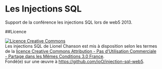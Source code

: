 # Les Injections SQL
Support de la conférence les injections SQL lors de web5 2013.

##Licence

<a rel="license" href="http://creativecommons.org/licenses/by-nc-sa/3.0/fr/"><img alt="Licence Creative Commons" 
style="border-width:0" src="http://i.creativecommons.org/l/by-nc-sa/3.0/fr/88x31.png" /></a><br /><span 
xmlns:dct="http://purl.org/dc/terms/" property="dct:title">Les injections SQL</span> de <span 
xmlns:cc="http://creativecommons.org/ns#" property="cc:attributionName">Lionel Chanson</span> est mis à disposition 
selon les termes de la <a rel="license" href="http://creativecommons.org/licenses/by-nc-sa/3.0/fr/">licence Creative 
Commons Attribution - Pas d’Utilisation Commerciale - Partage dans les Mêmes Conditions 3.0 France</a>.<br />Fondé(e) 
sur une œuvre à <a xmlns:dct="http://purl.org/dc/terms/" href="https://github.com/ioO/injection-sql-web5" 
rel="dct:source">https://github.com/ioO/injection-sql-web5</a>.
